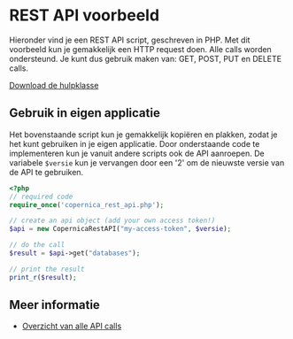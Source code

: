 # REST API voorbeeld

Hieronder vind je een REST API script, geschreven in PHP.
Met dit voorbeeld kun je gemakkelijk een HTTP request doen.
Alle calls worden ondersteund. Je kunt dus gebruik maken
van: GET, POST, PUT en DELETE calls.

[Download de hulpklasse](../../downloads/copernica_rest_api.php "Download de CopernicaRestAPI klasse")

## Gebruik in eigen applicatie

Het bovenstaande script kun je gemakkelijk kopiëren en plakken, zodat je het kunt
gebruiken in je eigen applicatie. Door onderstaande code te implementeren kun je
vanuit andere scripts ook de API aanroepen. De variabele `$versie` kun je
vervangen door een '2' om de nieuwste versie van de API te gebruiken.

```php
<?php
// required code
require_once('copernica_rest_api.php');

// create an api object (add your own access token!)
$api = new CopernicaRestAPI("my-access-token", $versie);

// do the call
$result = $api->get("databases");

// print the result
print_r($result);
```

## Meer informatie

* [Overzicht van alle API calls](./rest-api)
